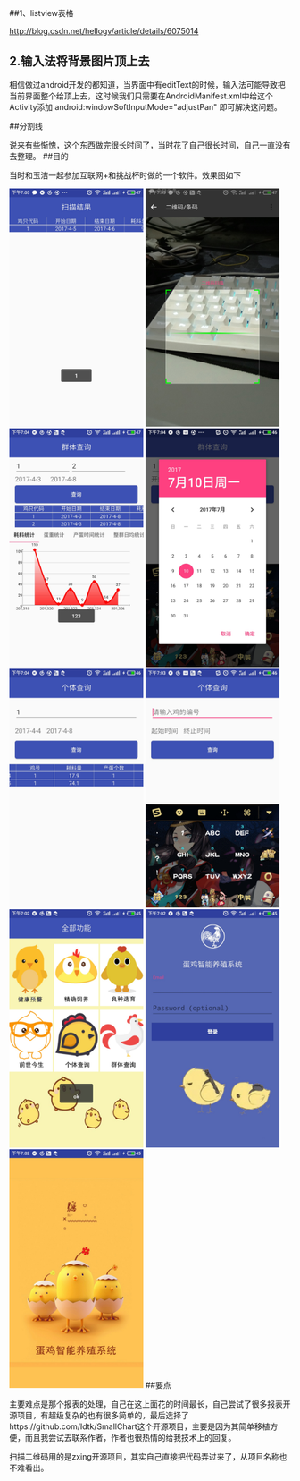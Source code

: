##1、listview表格

http://blog.csdn.net/hellogv/article/details/6075014

## 2.输入法将背景图片顶上去
相信做过android开发的都知道，当界面中有editText的时候，输入法可能导致把当前界面整个给顶上去，这时候我们只需要在AndroidManifest.xml中给这个Activity添加 android:windowSoftInputMode="adjustPan" 即可解决这问题。

##分割线

说来有些惭愧，这个东西做完很长时间了，当时花了自己很长时间，自己一直没有去整理。
##目的



当时和玉洁一起参加互联网+和挑战杯时做的一个软件。效果图如下


<img src="images/1.jpg" width="240x"/>
<img src="images/2.jpg" width="240x"/>
<img src="images/3.jpg" width="240x"/>
<img src="images/4.jpg" width="240x"/>
<img src="images/5.jpg" width="240x"/>
<img src="images/6.jpg" width="240x"/>
<img src="images/7.jpg" width="240x"/>
<img src="images/8.jpg" width="240x"/>
<img src="images/9.jpg" width="240x"/>
##要点



主要难点是那个报表的处理，自己在这上面花的时间最长，自己尝试了很多报表开源项目，有超级复杂的也有很多简单的，最后选择了https://github.com/Idtk/SmallChart这个开源项目，主要是因为其简单移植方便，而且我尝试去联系作者，作者也很热情的给我技术上的回复。

扫描二维码用的是zxing开源项目，其实自己直接把代码弄过来了，从项目名称也不难看出。

